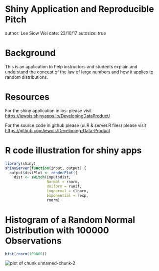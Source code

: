 Shiny Application and Reproducible Pitch
========================================================
author: Lee Siow Wei
date: 23/10/17
autosize: true

Background
========================================================

This is an application to help instructors and students explain and understand the concept of the law of large numbers and how it applies to random distributions.

Resources
========================================================

For the shiny application in ios: please visit https://iewois.shinyapps.io/DevelopingDataProduct/

For the source code in github please (ui.R & server.R files) please visit https://github.com/iewois/Developing-Data-Product


R code illustration for shiny apps
=========================================================

```r
library(shiny)
shinyServer(function(input, output) {
  output$distPlot <- renderPlot({
    dist <- switch(input$dist,
                   Normal = rnorm,
                   Uniform = runif,
                   Lognormal = rlnorm,
                   Exponential = rexp,
                   rnorm)
```

Histogram of a Random Normal Distribution with 100000 Observations
================================================================================================================


```r
hist(rnorm(100000))
```

![plot of chunk unnamed-chunk-2](Presentation-figure/unnamed-chunk-2-1.png)
